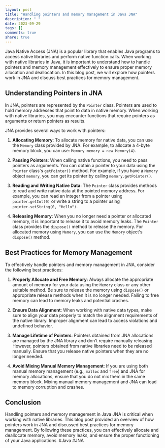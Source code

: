```yaml
---
layout: post
title: "Handling pointers and memory management in Java JNA"
description: " "
date: 2023-09-29
tags: []
comments: true
share: true
---
```


Java Native Access (JNA) is a popular library that enables Java programs to access native libraries and perform native function calls. When working with native libraries in Java, it is important to understand how to handle pointers and memory management effectively to ensure proper memory allocation and deallocation. In this blog post, we will explore how pointers work in JNA and discuss best practices for memory management.

## Understanding Pointers in JNA

In JNA, pointers are represented by the `Pointer` class. Pointers are used to hold memory addresses that point to data in native memory. When working with native libraries, you may encounter functions that require pointers as arguments or return pointers as results.

JNA provides several ways to work with pointers:

1. **Allocating Memory**: To allocate memory for native data, you can use the `Memory` class provided by JNA. For example, to allocate a 4-byte memory block, you can use: `Memory memory = new Memory(4)`.

2. **Passing Pointers**: When calling native functions, you need to pass pointers as arguments. You can obtain a pointer to your data using the `Pointer` class's `getPointer()` method. For example, if you have a `Memory` object `memory`, you can get its pointer by calling `memory.getPointer()`.

3. **Reading and Writing Native Data**: The `Pointer` class provides methods to read and write native data at the pointed memory address. For example, you can read an integer from a pointer using `pointer.getInt(0)` or write a string to a pointer using `pointer.setString(0, "Hello")`.

4. **Releasing Memory**: When you no longer need a pointer or allocated memory, it is important to release it to avoid memory leaks. The `Pointer` class provides the `dispose()` method to release the memory. For allocated memory using `Memory`, you can use the `Memory` object's `dispose()` method.

## Best Practices for Memory Management

To effectively handle pointers and memory management in JNA, consider the following best practices:

1. **Properly Allocate and Free Memory**: Always allocate the appropriate amount of memory for your data using the `Memory` class or any other suitable method. Be sure to release the memory using `dispose()` or appropriate release methods when it is no longer needed. Failing to free memory can lead to memory leaks and potential crashes.

2. **Ensure Data Alignment**: When working with native data types, make sure to align your data properly to match the alignment requirements of the native library. Improper alignment can lead to access violations and undefined behavior.

3. **Manage Lifetime of Pointers**: Pointers obtained from JNA allocations are managed by the JNA library and don't require manually releasing. However, pointers obtained from native libraries need to be released manually. Ensure that you release native pointers when they are no longer needed.

4. **Avoid Mixing Manual Memory Management**: If you are using both manual memory management (e.g., `malloc` and `free`) and JNA for memory allocations, ensure that you do not mix them in the same memory block. Mixing manual memory management and JNA can lead to memory corruption and crashes.

## Conclusion

Handling pointers and memory management in Java JNA is critical when working with native libraries. This blog post provided an overview of how pointers work in JNA and discussed best practices for memory management. By following these practices, you can effectively allocate and deallocate memory, avoid memory leaks, and ensure the proper functioning of your Java applications. #Java #JNA